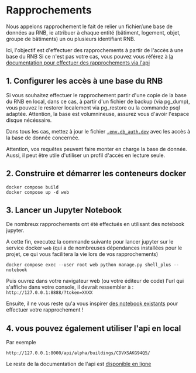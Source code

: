 # Rapprochements

Nous appelons rapprochement le fait de relier un fichier/une base de données au RNB, ie attribuer à chaque entité (bâtiment, logement, objet, groupe de bâtiments) un ou plusieurs identifiant RNB.

Ici, l'objectif est d'effectuer des rapprochements à partir de l'accès à une base du RNB
Si ce n'est pas votre cas, vous pouvez vous référez à [la documentation pour effectuer des rapprochements via l'api](https://rnb-fr.gitbook.io/documentation/guides/faire-et-refaire-un-rapprochement-avec-le-rnb)


## 1. Configurer les accès à une base du RNB

Si vous souhaitez effectuer le rapprochement partir d'une copie de la base du RNB en local, dans ce cas, à partir d'un fichier de backup (via pg_dump), vous pouvez le restorer localement via pg_restore ou la commande psql adaptée.
Attention, la base est volumnineuse, assurez vous d'avoir l'espace disque nécéssaire.

Dans tous les cas, mettez à jour le fichier [`.env.db_auth.dev`](.env.db_auth.dev) avec les accès à la base de donnée concernée.

Attention, vos requêtes peuvent faire monter en charge la base de donnée.
Aussi, il peut être utile d'utiliser un profil d'accès en lecture seule.

## 2. Construire et démarrer les conteneurs docker

```
docker compose build
docker compose up -d web
```

## 3. Lancer un Jupyter Notebook
De nombreux rapprochements ont été effectués en utilisant des notebook jupyter.

A cette fin, executez la commande suivante pour lancer jupyter sur le service docker `web` (qui a de nombreuses dépendances installées pour le projet, ce qui vous facilitera la vie lors de vos rapprochements)

```
docker compose exec --user root web python manage.py shell_plus --notebook
```

Puis ouvrez dans votre navigateur web (ou votre éditeur de code) l'url qui s'affiche dans votre console, il devrait ressembler à :
`http://127.0.0.1:8888/?token=XXXX`

Ensuite, il ne vous reste qu'a vous inspirer [des notebook existants](app/notebooks/rapprochements) pour effectuer votre rapprochement !

## 4. vous pouvez également utiliser l'api en local

Par exemple
```
http://127.0.0.1:8000/api/alpha/buildings/CDVXSAKG94Q5/
```

Le reste de la documentation de l'api est [disponible en ligne](https://rnb-fr.gitbook.io/documentation/api-et-outils/api-batiments)
